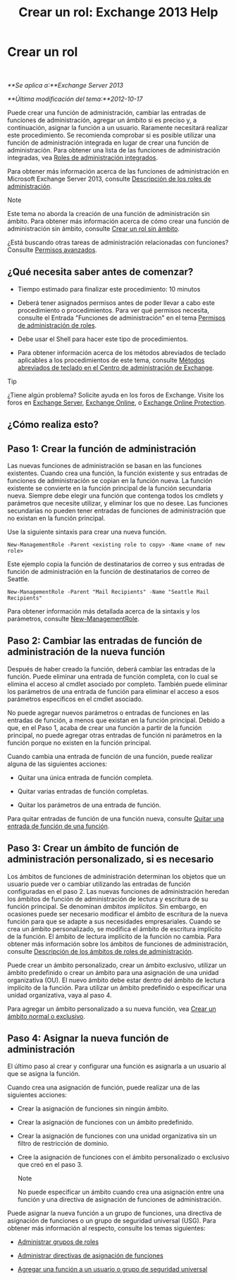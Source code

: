 ﻿---
title: 'Crear un rol: Exchange 2013 Help'
TOCTitle: Crear un rol
ms:assetid: e614ad8f-5946-4135-b130-89ea626afcd4
ms:mtpsurl: https://technet.microsoft.com/es-es/library/Dd351214(v=EXCHG.150)
ms:contentKeyID: 49895983
ms.date: 05/22/2018
mtps_version: v=EXCHG.150
ms.translationtype: MT
---

# Crear un rol

 

_**Se aplica a:**Exchange Server 2013_

_**Última modificación del tema:**2012-10-17_

Puede crear una función de administración, cambiar las entradas de funciones de administración, agregar un ámbito si es preciso y, a continuación, asignar la función a un usuario. Raramente necesitará realizar este procedimiento. Se recomienda comprobar si es posible utilizar una función de administración integrada en lugar de crear una función de administración. Para obtener una lista de las funciones de administración integradas, vea [Roles de administración integrados](built-in-management-roles-exchange-2013-help.md).

Para obtener más información acerca de las funciones de administración en Microsoft Exchange Server 2013, consulte [Descripción de los roles de administración](understanding-management-roles-exchange-2013-help.md).


> [!NOTE]
> Este tema no aborda la creación de una función de administración sin ámbito. Para obtener más información acerca de cómo crear una función de administración sin ámbito, consulte <A href="create-an-unscoped-role-exchange-2013-help.md">Crear un rol sin ámbito</A>.



¿Está buscando otras tareas de administración relacionadas con funciones? Consulte [Permisos avanzados](advanced-permissions-exchange-2013-help.md).

## ¿Qué necesita saber antes de comenzar?

  - Tiempo estimado para finalizar este procedimiento: 10 minutos

  - Deberá tener asignados permisos antes de poder llevar a cabo este procedimiento o procedimientos. Para ver qué permisos necesita, consulte el Entrada "Funciones de administración" en el tema [Permisos de administración de roles](role-management-permissions-exchange-2013-help.md).

  - Debe usar el Shell para hacer este tipo de procedimientos.

  - Para obtener información acerca de los métodos abreviados de teclado aplicables a los procedimientos de este tema, consulte [Métodos abreviados de teclado en el Centro de administración de Exchange](keyboard-shortcuts-in-the-exchange-admin-center-exchange-online-protection-help.md).


> [!TIP]
> ¿Tiene algún problema? Solicite ayuda en los foros de Exchange. Visite los foros en <A href="https://go.microsoft.com/fwlink/p/?linkid=60612">Exchange Server</A>, <A href="https://go.microsoft.com/fwlink/p/?linkid=267542">Exchange Online</A>, o <A href="https://go.microsoft.com/fwlink/p/?linkid=285351">Exchange Online Protection</A>.



## ¿Cómo realiza esto?

## Paso 1: Crear la función de administración

Las nuevas funciones de administración se basan en las funciones existentes. Cuando crea una función, la función existente y sus entradas de funciones de administración se copian en la función nueva. La función existente se convierte en la función principal de la función secundaria nueva. Siempre debe elegir una función que contenga todos los cmdlets y parámetros que necesite utilizar, y eliminar los que no desee. Las funciones secundarias no pueden tener entradas de funciones de administración que no existan en la función principal.

Use la siguiente sintaxis para crear una nueva función.

    New-ManagementRole -Parent <existing role to copy> -Name <name of new role>

Este ejemplo copia la función de destinatarios de correo y sus entradas de función de administración en la función de destinatarios de correo de Seattle.

    New-ManagementRole -Parent "Mail Recipients" -Name "Seattle Mail Recipients"

Para obtener información más detallada acerca de la sintaxis y los parámetros, consulte [New-ManagementRole](https://technet.microsoft.com/es-es/library/dd298073\(v=exchg.150\)).

## Paso 2: Cambiar las entradas de función de administración de la nueva función

Después de haber creado la función, deberá cambiar las entradas de la función. Puede eliminar una entrada de función completa, con lo cual se elimina el acceso al cmdlet asociado por completo. También puede eliminar los parámetros de una entrada de función para eliminar el acceso a esos parámetros específicos en el cmdlet asociado.

No puede agregar nuevos parámetros o entradas de funciones en las entradas de función, a menos que existan en la función principal. Debido a que, en el Paso 1, acaba de crear una función a partir de la función principal, no puede agregar otras entradas de función ni parámetros en la función porque no existen en la función principal.

Cuando cambia una entrada de función de una función, puede realizar alguna de las siguientes acciones:

  - Quitar una única entrada de función completa.

  - Quitar varias entradas de función completas.

  - Quitar los parámetros de una entrada de función.

Para quitar entradas de función de una función nueva, consulte [Quitar una entrada de función de una función](remove-a-role-entry-from-a-role-exchange-2013-help.md).

## Paso 3: Crear un ámbito de función de administración personalizado, si es necesario

Los ámbitos de funciones de administración determinan los objetos que un usuario puede ver o cambiar utilizando las entradas de función configuradas en el paso 2. Las nuevas funciones de administración heredan los ámbitos de función de administración de lectura y escritura de su función principal. Se denominan *ámbitos implícitos*. Sin embargo, en ocasiones puede ser necesario modificar el ámbito de escritura de la nueva función para que se adapte a sus necesidades empresariales. Cuando se crea un ámbito personalizado, se modifica el ámbito de escritura implícito de la función. El ámbito de lectura implícito de la función no cambia. Para obtener más información sobre los ámbitos de funciones de administración, consulte [Descripción de los ámbitos de roles de administración](understanding-management-role-scopes-exchange-2013-help.md).

Puede crear un ámbito personalizado, crear un ámbito exclusivo, utilizar un ámbito predefinido o crear un ámbito para una asignación de una unidad organizativa (OU). El nuevo ámbito debe estar dentro del ámbito de lectura implícito de la función. Para utilizar un ámbito predefinido o especificar una unidad organizativa, vaya al paso 4.

Para agregar un ámbito personalizado a su nueva función, vea [Crear un ámbito normal o exclusivo](create-a-regular-or-exclusive-scope-exchange-2013-help.md).

## Paso 4: Asignar la nueva función de administración

El último paso al crear y configurar una función es asignarla a un usuario al que se asigna la función.

Cuando crea una asignación de función, puede realizar una de las siguientes acciones:

  - Crear la asignación de funciones sin ningún ámbito.

  - Crear la asignación de funciones con un ámbito predefinido.

  - Crear la asignación de funciones con una unidad organizativa sin un filtro de restricción de dominio.

  - Cree la asignación de funciones con el ámbito personalizado o exclusivo que creó en el paso 3.
    

    > [!NOTE]
    > No puede especificar un ámbito cuando crea una asignación entre una función y una directiva de asignación de funciones de administración.



Puede asignar la nueva función a un grupo de funciones, una directiva de asignación de funciones o un grupo de seguridad universal (USG). Para obtener más información al respecto, consulte los temas siguientes:

  - [Administrar grupos de roles](manage-role-groups-exchange-2013-help.md)

  - [Administrar directivas de asignación de funciones](manage-role-assignment-policies-exchange-2013-help.md)

  - [Agregar una función a un usuario o grupo de seguridad universal](add-a-role-to-a-user-or-usg-exchange-2013-help.md)

